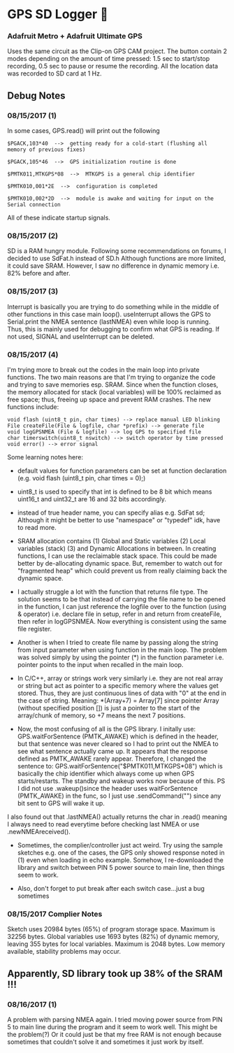 # GPS SD Logger :satellite:
### Adafruit Metro + Adafruit Ultimate GPS

Uses the same circuit as the Clip-on GPS CAM project. The button contain 2 modes depending on the amount of time pressed: 1.5 sec to start/stop recording, 0.5 sec to pause or resume the recording. All the location data was recorded to SD card at 1 Hz.

## Debug Notes

### 08/15/2017 (1) 

  In some cases, GPS.read() will print out the following
  
    $PGACK,103*40  -->  getting ready for a cold-start (flushing all memory of previous fixes)
  
    $PGACK,105*46  -->  GPS initialization routine is done
  
    $PMTK011,MTKGPS*08  -->  MTKGPS is a general chip identifier
  
    $PMTK010,001*2E  -->  configuration is completed
  
    $PMTK010,002*2D  -->  module is awake and waiting for input on the Serial connection
  
  All of these indicate startup signals.
 
### 08/15/2017 (2)

SD is a RAM hungry module. Following some recommendations on forums, I decided to use SdFat.h instead of SD.h Although functions are more limited, it could save SRAM. However, I saw no difference in dynamic memory i.e. 82% before and after.
  
### 08/15/2017 (3)

Interrupt is basically you are trying to do something while in the middle of other functions in this case main loop(). useInterrupt allows the GPS to Serial.print the NMEA sentence (lastNMEA) even while loop is running. Thus, this is mainly used for debugging to confirm what GPS is reading. If not used, SIGNAL and useInterrupt can be deleted.
 
### 08/15/2017 (4)

I'm trying more to break out the codes in the main loop into private functions. The two main reasons are that I'm trying to organize the code and trying to save memories esp. SRAM. Since when the function closes, the memory allocated for stack (local variables) will be 100% reclaimed as free space; thus, freeing up space and prevent RAM crashes. The new functions include: 
  
    void flash (uint8_t pin, char times) --> replace manual LED blinking
    File createFile(File & logfile, char *prefix) --> generate file
    void logGPSNMEA (File & logfile) --> log GPS to specified file
    char timerswitch(uint8_t nswitch) --> switch operator by time pressed
    void error() --> error signal
  
  Some learning notes here:
  
  * default values for function parameters can be set at function declaration (e.g. void flash (uint8_t pin, char times = 0);)

  * uint8_t is used to specify that int is defined to be 8 bit which means uint16_t and uint32_t are 16 and 32 bits accordingly.

  * instead of true header name, you can specify alias e.g. SdFat sd; Although it might be better to use "namespace" or "typedef" idk, have to read more.

  * SRAM allocation contains (1) Global and Static variables (2) Local variables (stack) (3) and Dynamic Allocations in between. In creating functions, I can use the reclaimable stack space. This could be made better by de-allocating dynamic space. But, remember to watch out for "fragmented heap" which could prevent us from really claiming back the dynamic space.

  * I actually struggle a lot with the function that returns file type. The solution seems to be that instead of carrying the file name to be opened in the function, I can just reference the logfile over to the function (using & operator) i.e. declare file in setup, refer in and return from createFile, then refer in logGPSNMEA. Now everything is consistent using the same file register.

  * Another is when I tried to create file name by passing along the string from input parameter when using function in the main loop. The problem was solved simply by using the pointer (*) in the function parameter i.e. pointer points to the input when recalled in the main loop.

  * In C/C++, array or strings work very similarly i.e. they are not real array or string but act as pointer to a specific memory where the values get stored. Thus, they are just continuous lines of data with "0" at the end in the case of string. Meaning: *(Array+7) = Array[7] since pointer Array (without specified position []) is just a pointer to the start of the array/chunk of memory, so +7 means the next 7 positions.

  * Now, the most confusing of all is the GPS library. I initally use: GPS.waitForSentence (PMTK_AWAKE) which is defined in the header, but that sentence was never cleared so I had to print out the NMEA to see what sentence actually came up. It appears that the response defined as PMTK_AWAKE rarely appear. Therefore, I changed the sentence to: GPS.waitForSentence("$PMTK011,MTKGPS*08") which is basically the chip identifier which always come up when GPS starts/restarts. The standby and wakeup works now because of this. PS I did not use .wakeup()since the header uses waitForSentence (PMTK_AWAKE) in the func, so I just use .sendCommand("") since any bit sent to GPS will wake it up.

  I also found out that .lastNMEA() actually returns the char in .read() meaning I always need to read everytime before checking last NMEA or use .newNMEAreceived().

  * Sometimes, the complier/controller just act weird. Try using the sample sketches e.g. one of the cases, the GPS only showed response noted in (1) even when loading in echo example. Somehow, I re-downloaded the library and switch between PIN 5 power source to main line, then things seem to work.

  * Also, don't forget to put break after each switch case...just a bug sometimes

### 08/15/2017 Complier Notes
 
  Sketch uses 20984 bytes (65%) of program storage space. Maximum is 32256 bytes.
  Global variables use 1693 bytes (82%) of dynamic memory, leaving 355 bytes for local variables. Maximum is 2048 bytes.
  Low memory available, stability problems may occur.


## Apparently, SD library took up 38% of the SRAM !!!

### 08/16/2017 (1)

A problem with parsing NMEA again. I tried moving power source from PIN 5 to main line during the program and it seem to work well. This might be the problem(?) Or it could just be that my free RAM is not enough because sometimes that couldn't solve it and sometimes it just work by itself. 
  


